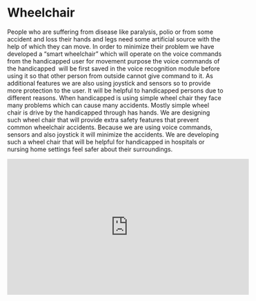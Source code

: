 # Wheelchair
People who are suffering from disease like paralysis, polio or from some accident and loss their hands and legs need some artificial source with the help of which they can move. In order to minimize their problem we have developed a “smart wheelchair” which will operate on the voice commands from the handicapped user for movement purpose the voice commands of the handicapped  will be first saved in the voice recognition module before using it so that other person from outside cannot give command to it. As additional features we are also using joystick and sensors so to provide more protection to the user. It will be helpful to handicapped persons due to different reasons. When handicapped is using simple wheel chair they face many problems which can cause many accidents. Mostly simple wheel chair is drive by the handicapped through has hands. We are designing such wheel chair that will provide extra safety features that prevent common wheelchair accidents. Because we are using voice commands, sensors and also joystick it will minimize the accidents. We are developing such a wheel chair that will be helpful for handicapped in hospitals or nursing home settings feel safer about their surroundings.
<iframe width="560" height="315" src="https://www.youtube.com/embed/LwbFs-bsqEE" title="YouTube video player" frameborder="0" allow="accelerometer; autoplay; clipboard-write; encrypted-media; gyroscope; picture-in-picture" allowfullscreen></iframe>
